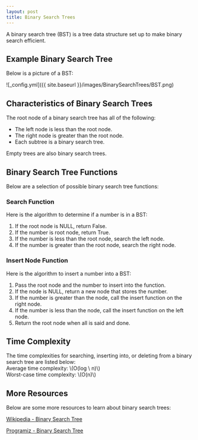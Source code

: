 ```yaml
---
layout: post
title: Binary Search Trees
---
```


A binary search tree (BST) is a tree data structure set up to make binary search efficient.

## Example Binary Search Tree
Below is a picture of a BST:

![_config.yml]({{ site.baseurl }}/images/BinarySearchTrees/BST.png)

## Characteristics of Binary Search Trees
The root node of a binary search tree has all of the following:
- The left node is less than the root node.
- The right node is greater than the root node.
- Each subtree is a binary search tree.

Empty trees are also binary search trees.

## Binary Search Tree Functions
Below are a selection of possible binary search tree functions:  

### Search Function
Here is the algorithm to determine if a number is in a BST:  
1. If the root node is NULL, return False.
2. If the number is root node, return True.
3. If the number is less than the root node, search the left node.
4. If the number is greater than the root node, search the right node.

### Insert Node Function
Here is the algorithm to insert a number into a BST:
1. Pass the root node and the number to insert into the function.
2. If the node is NULL, return a new node that stores the number.
3. If the number is greater than the node, call the insert function on the right node.
4. If the number is less than the node, call the insert function on the left node.
5. Return the root node when all is said and done.

## Time Complexity
The time complexities for searching, inserting into, or deleting from a binary search tree are listed below:  
Average time complexity: \\(O(log \ n)\\)  
Worst-case time complexity: \\(O(n)\\)  

## More Resources
Below are some more resources to learn about binary search trees:

[Wikipedia - Binary Search Tree](https://en.wikipedia.org/wiki/Binary_search_tree)

[Programiz - Binary Search Tree](https://www.programiz.com/dsa/binary-search-tree)
